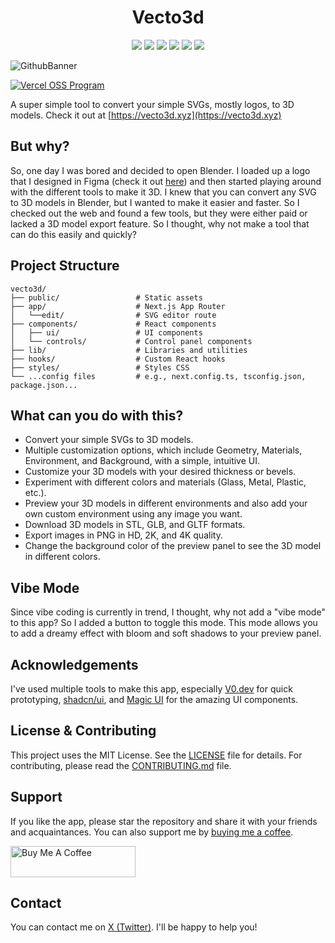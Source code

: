 <h1 align="center">Vecto3d</h1>

<p align="center">

<img src ="https://img.shields.io/badge/Next.js-000000.svg?style=for-the-badge&logo=nextdotjs&logoColor=white">
<img src ="https://img.shields.io/badge/Three.js-000000.svg?style=for-the-badge&logo=threedotjs&logoColor=white">
<img src ="https://img.shields.io/badge/v0-000000.svg?style=for-the-badge&logo=v0&logoColor=white">
<img src ="https://img.shields.io/badge/shadcn/ui-000000.svg?style=for-the-badge&logo=shadcn/ui&logoColor=white">
<img src ="https://img.shields.io/badge/TailwindCSS-000000.svg?style=for-the-badge&logo=TailwindCSS&logoColor=white">
<img src ="https://img.shields.io/badge/Vercel-000000.svg?style=for-the-badge&logo=Vercel&logoColor=white">

</p>

![GithubBanner](./app/opengraph-image.png)

<a href="https://vercel.com/oss">
  <img alt="Vercel OSS Program" src="https://vercel.com/oss/program-badge.svg" />
</a>

<br/>

A super simple tool to convert your simple SVGs, mostly logos, to 3D models.
Check it out at [https://vecto3d.xyz](https://vecto3d.xyz)

## But why?

So, one day I was bored and decided to open Blender. I loaded up a logo that I designed in Figma (check it out [here](https://x.com/blakssh/status/1895902171788689741)) and then started playing around with the different tools to make it 3D. I knew that you can convert any SVG to 3D models in Blender, but I wanted to make it easier and faster. So I checked out the web and found a few tools, but they were either paid or lacked a 3D model export feature. So I thought, why not make a tool that can do this easily and quickly?

## Project Structure

```
vecto3d/
├── public/                 # Static assets
├── app/                    # Next.js App Router
│   └──edit/                # SVG editor route
├── components/             # React components
│   ├── ui/                 # UI components
│   └── controls/           # Control panel components
├── lib/                    # Libraries and utilities
├── hooks/                  # Custom React hooks
├── styles/                 # Styles CSS
└── ...config files         # e.g., next.config.ts, tsconfig.json, package.json...
```

## What can you do with this?

- Convert your simple SVGs to 3D models.
- Multiple customization options, which include Geometry, Materials, Environment, and Background, with a simple, intuitive UI.
- Customize your 3D models with your desired thickness or bevels.
- Experiment with different colors and materials (Glass, Metal, Plastic, etc.).
- Preview your 3D models in different environments and also add your own custom environment using any image you want.
- Download 3D models in STL, GLB, and GLTF formats.
- Export images in PNG in HD, 2K, and 4K quality.
- Change the background color of the preview panel to see the 3D model in different colors.

## Vibe Mode

Since vibe coding is currently in trend, I thought, why not add a "vibe mode" to this app? So I added a button to toggle this mode. This mode allows you to add a dreamy effect with bloom and soft shadows to your preview panel.

## Acknowledgements

I've used multiple tools to make this app, especially [V0.dev](https://v0.dev) for quick prototyping, [shadcn/ui](https://ui.shadcn.com), and [Magic UI](https://magicui.design/) for the amazing UI components.

## License & Contributing

This project uses the MIT License. See the [LICENSE](LICENSE) file for details. For contributing, please read the [CONTRIBUTING.md](CONTRIBUTING.md) file.

## Support

If you like the app, please star the repository and share it with your friends and acquaintances. You can also support me by [buying me a coffee](https://www.buymeacoffee.com/lakshaybhushan).

<a href="https://www.buymeacoffee.com/lakshaybhushan" target="_blank"><img src="https://cdn.buymeacoffee.com/buttons/v2/default-yellow.png" alt="Buy Me A Coffee" height="50" width="200"></a>

## Contact

You can contact me on [X (Twitter)](https://x.com/blakssh). I'll be happy to help you!
